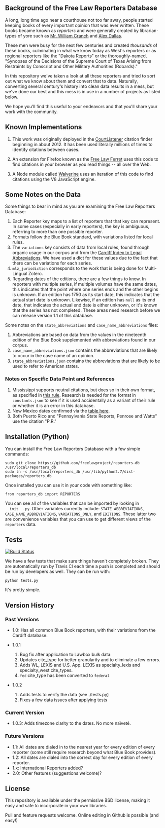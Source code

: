 ## Background of the Free Law Reporters Database

A long, long time ago near a courthouse not too far away, people started 
keeping books of every important opinion that was ever written. These books 
became known as *reporters* and were generally created by librarian-types of 
yore such as [Mr. William Cranch][crancherton] and [Alex Dallas][dalorama].

These men were busy for the next few centuries and created *thousands* of 
these books, culminating in what we know today as West's reporters or as 
regional reporters like the "Dakota Reports" or the thoroughly-named, 
"Synopses of the Decisions of the Supreme Court of Texas Arising from 
Restraints by Conscript and Other Military Authorities (Robards)."
 
In this repository we've taken a look at all these reporters and tried to 
sort out what we know about them and convert that to data. Naturally, 
converting several century's history into clean data results in a mess, but 
we've done our best and this mess is in use in a number of projects as listed
below.

We hope you'll find this useful to your endeavors and that you'll share your
work with the community.


## Known Implementations
 
 1. This work was originally deployed in the [CourtListener][cl] citation 
    finder beginning in about 2012. It has been used literally millions of 
    times to identify citations between cases.

 1. An extension for Firefox known as the [Free Law Ferret][ferret] uses this 
    code to find citations in your browser as you read things -- all over the 
    Web.
    
 1. A Node module called [Walverine][walv] uses an iteration of this code to
    find citations using the V8 JavaScript engine.


## Some Notes on the Data

Some things to bear in mind as you are examining the Free Law Reporters 
Database:

 1. Each Reporter key maps to a list of reporters that that key can represent. 
    In some cases (especially in early reporters), the key is ambiguous, 
    referring to more than one possible reporter.
 1. Formats follow the Blue Book standard, with variations listed for local 
    rules.
 1. The `variations` key consists of data from local rules, found through 
    organic usage in our corpus and from the [Cardiff Index to Legal 
    Abbreviations][cardiff]. We have used a dict for these values due to the 
    fact that there can be variations for each series.
 1. `mlz_jurisdiction` corresponds to the work that is being done for 
    Multi-Lingual Zotero.
 1. Regarding dates of the editions, there are a few things to know. In 
    reporters with multiple series, if multiple volumes have the same dates, 
    this indicates that the point where one series ends and the other begins is
    unknown. If an edition has 1750 as its start date, this indicates that the 
    actual start date is unknown. Likewise, if an edition has `null` as its 
    end date, that indicates the actual end date is either unknown, or it's
    known that the series has not completed. These areas need research before 
    we can release version 1.1 of this database.
    
Some notes on the `state_abbreviations` and `case_name_abbreviations` files:

 1. Abbreviations are based on data from the values in the nineteenth edition 
    of the Blue Book supplemented with abbreviations found in our corpus.
 1. `case_name_abbreviations.json` contains the abbreviations that are likely 
    to occur in the case name of an opinion.
 1. `state_abbreviations.json` contains the abbreviations that are likely to be
    used to refer to American states.
    
       
### Notes on Specific Data Point and References

 1. Mississippi supports neutral citations, but does so in their own format, as 
    specified in [this rule][missingthepoint]. Research is needed for the 
    format in `constants.json` to see if it is used accidentally as a variant 
    of their rule or whether it is an error in this database.
 1. New Mexico dates confirmed via the [table here][nmdates].
 1. Both Puerto Rico and "Pennsylvania State Reports, Penrose and 
    Watts" use the citation "P.R." 


## Installation (Python)

You can install the Free Law Reporters Database with a few simple commands:

    sudo git clone https://github.com/freelawproject/reporters-db /usr/local/reporters_db
    sudo ln -s /usr/local/reporters_db /usr/lib/python2.7/dist-packages/reporters_db

Once installed you can use it in your code with something like:

    from reporters_db import REPORTERS

You can see all of the variables that can be imported by looking in 
`__init__.py`. Other variables currently include: `STATE_ABBREVIATIONS`, 
`CASE_NAME_ABBREVIATIONS`, `VARIATIONS_ONLY`, and `EDITIONS`. These latter two
are convenience variables that you can use to get different views of the 
`reporters` data.


## Tests


[![Build Status](https://travis-ci.org/freelawproject/reporter_db.svg?branch=master)][travis]

We have a few tests that make sure things haven't completely broken. They are
automatically run by Travis CI each time a push is completed and should be run
by developers as well. They can be run with:

    python tests.py
    
It's pretty simple.


## Version History

### Past Versions

 - 1.0: Has all common Blue Book reporters, with their variations from the Cardiff database.
 - 1.0.1
    
    1. Bug fix after application to Lawbox bulk data
    2. Updates cite_type for better granularity and to eliminate a few errors.
    3. Adds WL, LEXIS and U.S. App. LEXIS as specialty_lexis and specialty_west cite_types.
    4. `fed` cite_type has been converted to `federal`
    
 - 1.0.2
    
    1. Adds tests to verify the data (see ./tests.py)
    2. Fixes a few data issues after applying tests

### Current Version

 - 1.0.3: Adds timezone clarity to the dates. No more naïveté.

### Future Versions

 - 1.1: All dates are dialed in to the nearest year for every edition of every reporter (some still require
         research beyond what Blue Book provides).
 - 1.2: All dates are dialed into the correct day for every edition of every reporter.
 - 1.x: International Reporters added?
 - 2.0: Other features (suggestions welcome)?


## License

This repository is available under the permissive BSD license, making it easy 
and safe to incorporate in your own libraries.

Pull and feature requests welcome. Online editing in Github is possible (and easy!)



[crancherton]: https://en.wikipedia.org/wiki/William_Cranch
[dalorama]: https://en.wikipedia.org/wiki/Alexander_J._Dallas_%28statesman%29
[cl]: https://www.courtlistener.com
[ferret]: http://citationstylist.org/2013/08/20/free-law-ferret-document-to-cited-cases-in-a-click/
[walv]: https://github.com/adelevie/walverine
[cardiff]: http://www.legalabbrevs.cardiff.ac.uk/
[missingthepoint]: http://www.aallnet.org/main-menu/Advocacy/access/citation/neutralrules/rules-ms.html
[nmdates]: http://www.nmcompcomm.us/nmcases/pdf/NM%20Reports%20to%20Official%20-%20Vols.%201-75.pdf
[travis]: https://travis-ci.org/freelawproject/reporter_db
